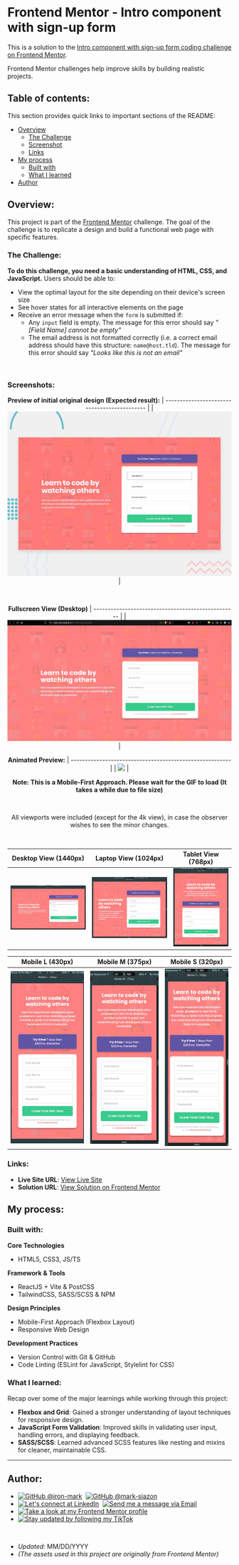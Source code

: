 # Frontend Mentor - Intro component with sign-up form

This is a solution to the [Intro component with sign-up form coding challenge on Frontend Mentor](https://www.frontendmentor.io/challenges/intro-component-with-signup-form-5cf91bd49edda32581d28fd1).

Frontend Mentor challenges help improve skills by building realistic projects.

## Table of contents:

This section provides quick links to important sections of the README:

- [Overview](#overview)
  - [The Challenge](#the-challenge)
  - [Screenshot](#screenshots)
  - [Links](#links)
- [My process](#my-process)
  - [Built with](#built-with)
  - [What I learned](#what-i-learned)
- [Author](#author)

## Overview:

This project is part of the [Frontend Mentor](https://www.frontendmentor.io/challenges/intro-component-with-signup-form-5cf91bd49edda32581d28fd1) challenge. The goal of the challenge is to replicate a design and build a functional web page with specific features.

### The Challenge:

**To do this challenge, you need a basic understanding of HTML, CSS, and JavaScript.**
Users should be able to:

- View the optimal layout for the site depending on their device's screen size
- See hover states for all interactive elements on the page
- Receive an error message when the `form` is submitted if:
  - Any `input` field is empty. The message for this error should say _"[Field Name] cannot be empty"_
  - The email address is not formatted correctly (i.e. a correct email address should have this structure: `name@host.tld`). The message for this error should say _"Looks like this is not an email"_

<br>

### Screenshots:

<div align="center">

**Preview of initial original design (Expected result):**
| -------------------------------------------- |
| ![](./src/assets/design/desktop-preview.jpg) |

<br>
  
**Fullscreen View (Desktop)**
| -------------------------------------------------- |
| ![](./src/assets/design-finished/0.1-Original.jpg) |

**Animated Preview:**
| -------------------------------------------------------- |
| ![](./src/assets/design-finished/0.3-animatedResult.gif) |
<br>

**Note: This is a Mobile-First Approach. Please wait for the GIF to load (It takes a while due to file size)**

<br>

All viewports were included (except for the 4k view), in case the observer wishes to see the minor changes.

<br>

| Desktop View (1440px)                             | Laptop View (1024px)                             | Tablet View (768px)                              |
| ------------------------------------------------- | ------------------------------------------------ | ------------------------------------------------ |
| ![](./src/assets/design-finished/1.0-Desktop.jpg) | ![](./src/assets/design-finished/1.1-Laptop.jpg) | ![](./src/assets/design-finished/1.2-Tablet.jpg) |

| Mobile L (430px)                                  | Mobile M (375px)                                  | Mobile S (320px)                                  |
| ------------------------------------------------- | ------------------------------------------------- | ------------------------------------------------- |
| ![](./src/assets/design-finished/1.3-MobileL.jpg) | ![](./src/assets/design-finished/1.4-MobileM.jpg) | ![](./src/assets/design-finished/1.5-MobileS.jpg) |

</div>

### Links:

- **Live Site URL**: [View Live Site](https://mark-siazon.github.io/FM-Intro-Sign_Up-Card/)
- **Solution URL**: [View Solution on Frontend Mentor](https://www.frontendmentor.io/solutions/intro-sign-up-card-responsive-mobile-first-tsreactjsvitetailwind-xDHv-PZicE)

## My process:

### Built with:

**Core Technologies**

- HTML5, CSS3, JS/TS

**Framework & Tools**

- ReactJS + Vite & PostCSS
- TailwindCSS, SASS/SCSS & NPM

**Design Principles**

- Mobile-First Approach (Flexbox Layout)
- Responsive Web Design

**Development Practices**

- Version Control with Git & GitHub
- Code Linting (ESLint for JavaScript, Stylelint for CSS)

### What I learned:

Recap over some of the major learnings while working through this project:

- **Flexbox and Grid**: Gained a stronger understanding of layout techniques for responsive design.
- **JavaScript Form Validation**: Improved skills in validating user input, handling errors, and displaying feedback.
- **SASS/SCSS**: Learned advanced SCSS features like nesting and mixins for cleaner, maintainable CSS.

<hr>

## Author:

- <a href="https://github.com/iron-mark"><img src="https://img.shields.io/badge/GitHub-181717?logo=github&logoColor=white&style=for-the-badge&label=GitHub @iron-mark" alt="GitHub @iron-mark"/></a>‎ ‎ ‎ ‎ ‎ ‎ <a href="https://github.com/mark-siazon"><img src="https://img.shields.io/badge/GitHub-181717?logo=github&logoColor=white&style=for-the-badge&label=GitHub @mark-siazon" alt="GitHub @mark-siazon"/></a>
- <a href="https://https://www.linkedin.com/in/mark-s-6024481b2/"><img src="https://img.shields.io/badge/LinkedIn-0A66C2?style=for-the-badge&logo=linkedin&logoColor=white&label=Let's connect at LinkedIn" alt="Let's connect at LinkedIn"/></a>‎ ‎ ‎ ‎ ‎ ‎ <a href="mailto:marka.siazon@gmail.com"><img src="https://img.shields.io/badge/Email-D14836?logo=gmail&logoColor=white&style=for-the-badge&label=Send me a message via Email" alt="Send me a message via Email"/></a>
- <a href="https://www.frontendmentor.io/profile/Iron-Mark"><img src="https://img.shields.io/badge/Frontend%20Mentor-3A0DCC?logo=FrontendMentor&logoColor=white&style=for-the-badge&label=Take a look at my Frontend Mentor profile" alt="Take a look at my Frontend Mentor profile"/></a>
- <a href="https://www.tiktok.com/@iron_markk"><img src="https://img.shields.io/badge/TikTok-000000?logo=tiktok&logoColor=white&style=for-the-badge&label=Stay updated by following my TikTok" alt="Stay updated by following my TikTok"/></a>

<br>

- _Updated_: MM/DD/YYYY
- _(The assets used in this project are originally from Frontend Mentor)_
